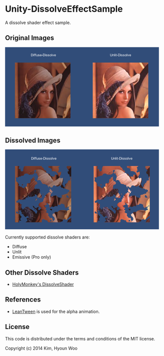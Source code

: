 Unity-DissolveEffectSample
==========================

A dissolve shader effect sample.

Original Images
---------------
![Original Images](./images/dissolve01.png "Dissolve Shader")

Dissolved Images
---------------
![Dissolved Images](./images/dissolve02.png "Dissolve Shader")

Currently supported dissolve shaders are:
* Diffuse
* Unlit
* Emissive (Pro only)


Other Dissolve Shaders
-----------------------
* [HolyMonkey's DissolveShader](https://github.com/HolyMonkey/DissolveShader)

References
----------
* [LeanTween](https://github.com/dentedpixel/LeanTween) is used for the alpha animation.



License
-------

This code is distributed under the terms and conditions of the MIT license.

Copyright (c) 2014 Kim, Hyoun Woo